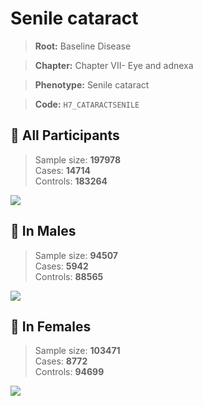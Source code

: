 # Senile cataract

> **Root:** Baseline Disease  

> **Chapter:** Chapter VII- Eye and adnexa  

> **Phenotype:** Senile cataract  

> **Code:** `H7_CATARACTSENILE`

## 🧪 All Participants  
> Sample size: **197978**  
> Cases: **14714**  
> Controls: **183264**
<img src="/Disease/Figures/ALL/Incidence/H7_CATARACTSENILE.png"/>
<CsvTable src="/public/Disease/Data/ALL/Incidence/COX_H7_CATARACTSENILE.csv" label="🔍 View full results" />

## 👨 In Males  
> Sample size: **94507**  
> Cases: **5942**  
> Controls: **88565**
<img src="/Disease/Figures/Male/Incidence/H7_CATARACTSENILE.png"/>
<CsvTable src="/public/Disease/Data/Male/Incidence/COX_H7_CATARACTSENILE.csv" label="🔍 View full results" />

## 👩 In Females  
> Sample size: **103471**  
> Cases: **8772**  
> Controls: **94699**
<img src="/Disease/Figures/Female/Incidence/H7_CATARACTSENILE.png"/>
<CsvTable src="/public/Disease/Data/Female/Incidence/COX_H7_CATARACTSENILE.csv" label="🔍 View full results" />

